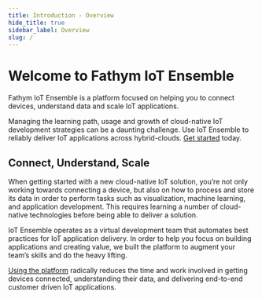 ```yaml
---
title: Introduction - Overview
hide_title: true
sidebar_label: Overview
slug: /
---
```


# Welcome to Fathym IoT Ensemble

Fathym IoT Ensemble is a platform focused on helping you to connect devices, understand data and scale IoT applications.

Managing the learning path, usage and growth of cloud-native IoT development strategies can be a daunting challenge. Use IoT Ensemble to reliably deliver IoT applications across hybrid-clouds. [Get started](https://www.iot-ensemble.com/dashboard) today.

## Connect, Understand, Scale

When getting started with a new cloud-native IoT solution, you’re not only working towards connecting a device, but also on how to process and store its data in order to perform tasks such as visualization, machine learning, and application development. This requires learning a number of cloud-native technologies before being able to deliver a solution.

IoT Ensemble operates as a virtual development team that automates best practices for IoT application delivery.  In order to help you focus on building applications and creating value, we built the platform to augment your team’s skills and do the heavy lifting.

[Using the platform](https://www.iot-ensemble.com/dashboard) radically reduces the time and work involved in getting devices connected, understanding their data, and delivering end-to-end customer driven IoT applications.
